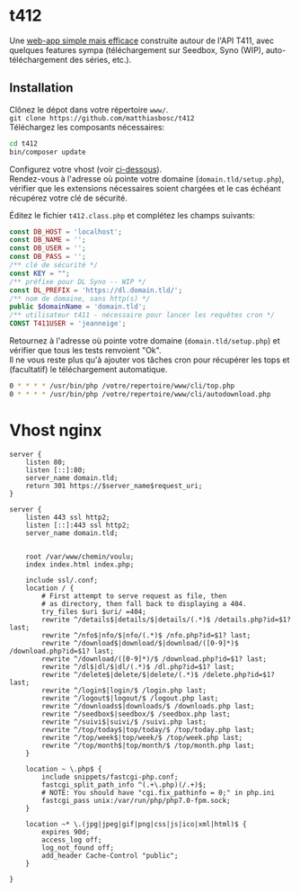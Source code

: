 # t412

Une [web-app simple mais efficace](https://mondedie.fr/viewtopic.php?id=8663) construite autour de l'API T411, avec quelques features sympa (téléchargement sur Seedbox, Syno (WIP), auto-téléchargement des séries, etc.).

## Installation

Clônez le dépot dans votre répertoire `www/`.  
`git clone https://github.com/matthiasbosc/t412`  
Téléchargez les composants nécessaires:  
```bash
cd t412
bin/composer update
```

Configurez votre vhost (voir [ci-dessous](#vhost-nginx)).  
Rendez-vous à l'adresse où pointe votre domaine (`domain.tld/setup.php`), vérifier que les extensions nécessaires soient chargées et le cas échéant récupérez votre clé de sécurité.  

Éditez le fichier `t412.class.php` et complétez les champs suivants:

```php
const DB_HOST = 'localhost';
const DB_NAME = '';
const DB_USER = '';
const DB_PASS = '';
/** clé de sécurité */
const KEY = "";
/** préfixe pour DL Syno -- WIP */
const DL_PREFIX = 'https://dl.domain.tld/';
/** nom de domaine, sans http(s) */
public $domainName = 'domain.tld';
/** utilisateur t411 - nécessaire pour lancer les requêtes cron */
CONST T411USER = 'jeanneige';
```

Retournez à l'adresse où pointe votre domaine (`domain.tld/setup.php`) et vérifier que tous les tests renvoient "Ok".  
Il ne vous reste plus qu'à ajouter vos tâches cron pour récupérer les tops et (facultatif) le téléchargement automatique.
```bash
0 * * * * /usr/bin/php /votre/repertoire/www/cli/top.php
0 * * * * /usr/bin/php /votre/repertoire/www/cli/autodownload.php
```

# Vhost nginx
```
server {
    listen 80;
    listen [::]:80;
    server_name domain.tld;
    return 301 https://$server_name$request_uri;
}

server {
    listen 443 ssl http2;
    listen [::]:443 ssl http2;
    server_name domain.tld;


    root /var/www/chemin/voulu;
    index index.html index.php;

    include ssl/.conf;
    location / {
        # First attempt to serve request as file, then
        # as directory, then fall back to displaying a 404.
        try_files $uri $uri/ =404;
        rewrite ^/details$|details/$|details/(.*)$ /details.php?id=$1? last;
        rewrite ^/nfo$|nfo/$|nfo/(.*)$ /nfo.php?id=$1? last;
        rewrite ^/download$|download/$|download/([0-9]*)$ /download.php?id=$1? last;
        rewrite ^/download/([0-9]*)/$ /download.php?id=$1? last;
        rewrite ^/dl$|dl/$|dl/(.*)$ /dl.php?id=$1? last;
        rewrite ^/delete$|delete/$|delete/(.*)$ /delete.php?id=$1? last;
        rewrite ^/login$|login/$ /login.php last;
        rewrite ^/logout$|logout/$ /logout.php last;
        rewrite ^/downloads$|downloads/$ /downloads.php last;
        rewrite ^/seedbox$|seedbox/$ /seedbox.php last;
        rewrite ^/suivi$|suivi/$ /suivi.php last;
        rewrite ^/top/today$|top/today/$ /top/today.php last;
        rewrite ^/top/week$|top/week/$ /top/week.php last;
        rewrite ^/top/month$|top/month/$ /top/month.php last;
    }

    location ~ \.php$ {
        include snippets/fastcgi-php.conf;
        fastcgi_split_path_info ^(.+\.php)(/.+)$;
        # NOTE: You should have "cgi.fix_pathinfo = 0;" in php.ini
        fastcgi_pass unix:/var/run/php/php7.0-fpm.sock;
    }

    location ~* \.(jpg|jpeg|gif|png|css|js|ico|xml|html)$ {
        expires 90d;
        access_log off;
        log_not_found off;
        add_header Cache-Control "public";
    }

}
```
